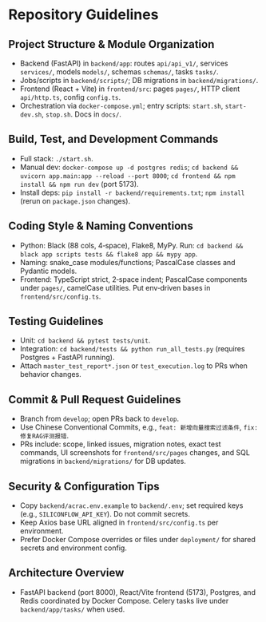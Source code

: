 # Repository Guidelines

## Project Structure & Module Organization
- Backend (FastAPI) in `backend/app`: routes `api/api_v1/`, services `services/`, models `models/`, schemas `schemas/`, tasks `tasks/`.
- Jobs/scripts in `backend/scripts/`; DB migrations in `backend/migrations/`.
- Frontend (React + Vite) in `frontend/src`: pages `pages/`, HTTP client `api/http.ts`, config `config.ts`.
- Orchestration via `docker-compose.yml`; entry scripts: `start.sh`, `start-dev.sh`, `stop.sh`. Docs in `docs/`.

## Build, Test, and Development Commands
- Full stack: `./start.sh`.
- Manual dev: `docker-compose up -d postgres redis`; `cd backend && uvicorn app.main:app --reload --port 8000`; `cd frontend && npm install && npm run dev` (port 5173).
- Install deps: `pip install -r backend/requirements.txt`; `npm install` (rerun on `package.json` changes).

## Coding Style & Naming Conventions
- Python: Black (88 cols, 4‑space), Flake8, MyPy. Run: `cd backend && black app scripts tests && flake8 app && mypy app`.
- Naming: snake_case modules/functions; PascalCase classes and Pydantic models.
- Frontend: TypeScript strict, 2‑space indent; PascalCase components under `pages/`, camelCase utilities. Put env‑driven bases in `frontend/src/config.ts`.

## Testing Guidelines
- Unit: `cd backend && pytest tests/unit`.
- Integration: `cd backend/tests && python run_all_tests.py` (requires Postgres + FastAPI running).
- Attach `master_test_report*.json` or `test_execution.log` to PRs when behavior changes.

## Commit & Pull Request Guidelines
- Branch from `develop`; open PRs back to `develop`.
- Use Chinese Conventional Commits, e.g., `feat: 新增向量搜索过滤条件`, `fix: 修复RAG评测报错`.
- PRs include: scope, linked issues, migration notes, exact test commands, UI screenshots for `frontend/src/pages` changes, and SQL migrations in `backend/migrations/` for DB updates.

## Security & Configuration Tips
- Copy `backend/acrac.env.example` to `backend/.env`; set required keys (e.g., `SILICONFLOW_API_KEY`). Do not commit secrets.
- Keep Axios base URL aligned in `frontend/src/config.ts` per environment.
- Prefer Docker Compose overrides or files under `deployment/` for shared secrets and environment config.

## Architecture Overview
- FastAPI backend (port 8000), React/Vite frontend (5173), Postgres, and Redis coordinated by Docker Compose. Celery tasks live under `backend/app/tasks/` when used.

